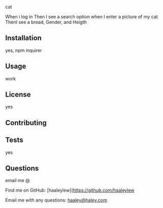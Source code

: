 
cat

 When i log in 	Then I see a search option	when I enter a picture of my cat	ThenI see a bread, Gender, and Heigth

## Installation
 yes, npm inquirer

## Usage
 work

## License

 yes  

## Contributing
 

## Tests
 yes

## Questions
 email me @

Find me on GitHub: [haaleylew](https://github.com/haaleylew


 Email me with any questions: haaley@haley.com

